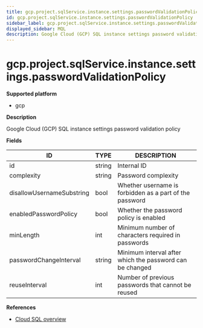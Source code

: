```yaml
---
title: gcp.project.sqlService.instance.settings.passwordValidationPolicy
id: gcp.project.sqlService.instance.settings.passwordValidationPolicy
sidebar_label: gcp.project.sqlService.instance.settings.passwordValidationPolicy
displayed_sidebar: MQL
description: Google Cloud (GCP) SQL instance settings password validation policy
---
```


# gcp.project.sqlService.instance.settings.passwordValidationPolicy

**Supported platform**

- gcp

**Description**

Google Cloud (GCP) SQL instance settings password validation policy

**Fields**

| ID                        | TYPE   | DESCRIPTION                                              |
| ------------------------- | ------ | -------------------------------------------------------- |
| id                        | string | Internal ID                                              |
| complexity                | string | Password complexity                                      |
| disallowUsernameSubstring | bool   | Whether username is forbidden as a part of the password  |
| enabledPasswordPolicy     | bool   | Whether the password policy is enabled                   |
| minLength                 | int    | Minimum number of characters required in passwords       |
| passwordChangeInterval    | string | Minimum interval after which the password can be changed |
| reuseInterval             | int    | Number of previous passwords that cannot be reused       |

**References**

- [Cloud SQL overview](https://cloud.google.com/sql/docs/introduction)
